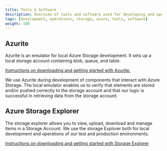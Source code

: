 ```yaml
---
title: Tools & Software
description: Overview of tools and software used for developing and operating Azure Storage
tags: [development, operations, storage, azure, tools, software]
weight: 100
---
```


## Azurite 

Azurite is an emulator for local Azure Storage development.
It sets up a local storage account containing blob, queue, and table.

[Instructions on downloading and getting started with Azurite.](https://learn.microsoft.com/en-us/azure/storage/common/storage-use-azurite?tabs=visual-studio-code#install-azurite)

We use Azurite during development of components that interact with Azure Storage. 
The local emulator enables us to verify that elements are stored and/or pushed correctly to the storage account
and that our logic is successful in retrieving data from the storage account. 


## Azure Storage Explorer

The storage explorer allows you to view, upload, download and manage items in a Storage Account. 
We use the storage Explorer both for local development and operations of our test and production environments. 

[Instructions on downloading and getting started with Storage Explorer](https://azure.microsoft.com/en-us/products/storage/storage-explorer/)